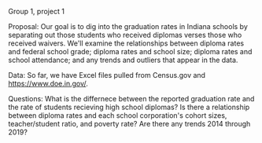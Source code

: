 Group 1, project 1 

Proposal:
Our goal is to dig into the graduation rates in Indiana schools by separating out those students who received diplomas verses those who received waivers.
We'll examine the relationships between diploma rates and federal school grade; diploma rates and school size; diploma rates and school attendance; and any trends and outliers that appear in the data.

Data:
So far, we have Excel files pulled from Census.gov and https://www.doe.in.gov/.

Questions:
What is the differnece between the reported graduation rate and the rate of students recieving high school diplomas?
Is there a relationship between diploma rates and each school corporation's cohort sizes, teacher/student ratio, and poverty rate?
Are there any trends 2014 through 2019?

